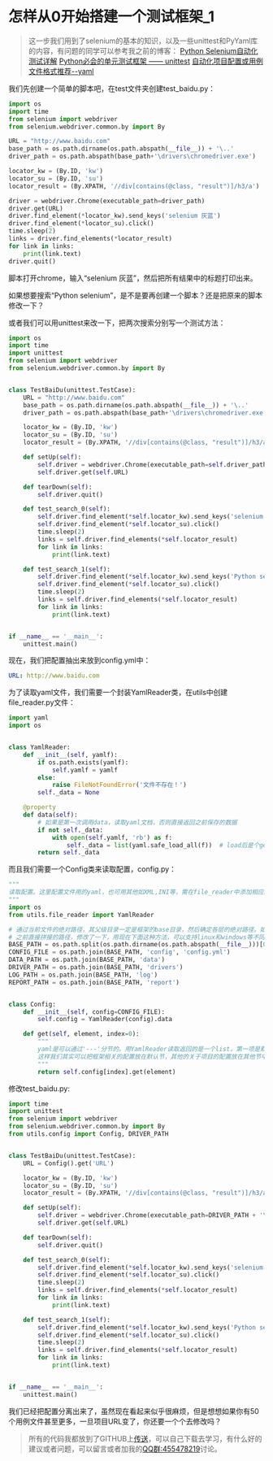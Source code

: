 # 怎样从0开始搭建一个测试框架_1

> 这一步我们用到了selenium的基本的知识，以及一些unittest和PyYaml库的内容，有问题的同学可以参考我之前的博客：
> [Python Selenium自动化测试详解](http://blog.csdn.net/column/details/12694.html)
> [Python必会的单元测试框架 —— unittest](http://blog.csdn.net/huilan_same/article/details/52944782)
> [自动化项目配置或用例文件格式推荐--yaml](http://blog.csdn.net/huilan_same/article/details/52625230)

我们先创建一个简单的脚本吧，在test文件夹创建test_baidu.py：

```python
import os
import time
from selenium import webdriver
from selenium.webdriver.common.by import By

URL = "http://www.baidu.com"
base_path = os.path.dirname(os.path.abspath(__file__)) + '\..'
driver_path = os.path.abspath(base_path+'\drivers\chromedriver.exe')

locator_kw = (By.ID, 'kw')
locator_su = (By.ID, 'su')
locator_result = (By.XPATH, '//div[contains(@class, "result")]/h3/a')

driver = webdriver.Chrome(executable_path=driver_path)
driver.get(URL)
driver.find_element(*locator_kw).send_keys('selenium 灰蓝')
driver.find_element(*locator_su).click()
time.sleep(2)
links = driver.find_elements(*locator_result)
for link in links:
    print(link.text)
driver.quit()
```

脚本打开chrome，输入“selenium 灰蓝”，然后把所有结果中的标题打印出来。

如果想要搜索“Python selenium”，是不是要再创建一个脚本？还是把原来的脚本修改一下？

或者我们可以用unittest来改一下，把两次搜索分别写一个测试方法：

```python
import os
import time
import unittest
from selenium import webdriver
from selenium.webdriver.common.by import By


class TestBaiDu(unittest.TestCase):
    URL = "http://www.baidu.com"
    base_path = os.path.dirname(os.path.abspath(__file__)) + '\..'
    driver_path = os.path.abspath(base_path+'\drivers\chromedriver.exe')

    locator_kw = (By.ID, 'kw')
    locator_su = (By.ID, 'su')
    locator_result = (By.XPATH, '//div[contains(@class, "result")]/h3/a')

    def setUp(self):
        self.driver = webdriver.Chrome(executable_path=self.driver_path)
        self.driver.get(self.URL)

    def tearDown(self):
        self.driver.quit()

    def test_search_0(self):
        self.driver.find_element(*self.locator_kw).send_keys('selenium 灰蓝')
        self.driver.find_element(*self.locator_su).click()
        time.sleep(2)
        links = self.driver.find_elements(*self.locator_result)
        for link in links:
            print(link.text)

    def test_search_1(self):
        self.driver.find_element(*self.locator_kw).send_keys('Python selenium')
        self.driver.find_element(*self.locator_su).click()
        time.sleep(2)
        links = self.driver.find_elements(*self.locator_result)
        for link in links:
            print(link.text)


if __name__ == '__main__':
    unittest.main()
```

现在，我们把配置抽出来放到config.yml中：

```yaml
URL: http://www.baidu.com
```

为了读取yaml文件，我们需要一个封装YamlReader类，在utils中创建file_reader.py文件：

```python
import yaml
import os


class YamlReader:
    def __init__(self, yamlf):
        if os.path.exists(yamlf):
            self.yamlf = yamlf
        else:
            raise FileNotFoundError('文件不存在！')
        self._data = None

    @property
    def data(self):
        # 如果是第一次调用data，读取yaml文档，否则直接返回之前保存的数据
        if not self._data:
            with open(self.yamlf, 'rb') as f:
                self._data = list(yaml.safe_load_all(f))  # load后是个generator，用list组织成列表
        return self._data
```

而且我们需要一个Config类来读取配置，config.py：

```python
"""
读取配置。这里配置文件用的yaml，也可用其他如XML,INI等，需在file_reader中添加相应的Reader进行处理。
"""
import os
from utils.file_reader import YamlReader

# 通过当前文件的绝对路径，其父级目录一定是框架的base目录，然后确定各层的绝对路径。如果你的结构不同，可自行修改。
# 之前直接拼接的路径，修改了一下，用现在下面这种方法，可以支持linux和windows等不同的平台，也建议大家多用os.path.split()和os.path.join()，不要直接+'\\xxx\\ss'这样
BASE_PATH = os.path.split(os.path.dirname(os.path.abspath(__file__)))[0]
CONFIG_FILE = os.path.join(BASE_PATH, 'config', 'config.yml')
DATA_PATH = os.path.join(BASE_PATH, 'data')
DRIVER_PATH = os.path.join(BASE_PATH, 'drivers')
LOG_PATH = os.path.join(BASE_PATH, 'log')
REPORT_PATH = os.path.join(BASE_PATH, 'report')


class Config:
    def __init__(self, config=CONFIG_FILE):
        self.config = YamlReader(config).data

    def get(self, element, index=0):
        """
        yaml是可以通过'---'分节的。用YamlReader读取返回的是一个list，第一项是默认的节，如果有多个节，可以传入index来获取。
        这样我们其实可以把框架相关的配置放在默认节，其他的关于项目的配置放在其他节中。可以在框架中实现多个项目的测试。
        """
        return self.config[index].get(element)

```

修改test_baidu.py:

```python
import time
import unittest
from selenium import webdriver
from selenium.webdriver.common.by import By
from utils.config import Config, DRIVER_PATH


class TestBaiDu(unittest.TestCase):
    URL = Config().get('URL')

    locator_kw = (By.ID, 'kw')
    locator_su = (By.ID, 'su')
    locator_result = (By.XPATH, '//div[contains(@class, "result")]/h3/a')

    def setUp(self):
        self.driver = webdriver.Chrome(executable_path=DRIVER_PATH + '\chromedriver.exe')
        self.driver.get(self.URL)

    def tearDown(self):
        self.driver.quit()

    def test_search_0(self):
        self.driver.find_element(*self.locator_kw).send_keys('selenium 灰蓝')
        self.driver.find_element(*self.locator_su).click()
        time.sleep(2)
        links = self.driver.find_elements(*self.locator_result)
        for link in links:
            print(link.text)

    def test_search_1(self):
        self.driver.find_element(*self.locator_kw).send_keys('Python selenium')
        self.driver.find_element(*self.locator_su).click()
        time.sleep(2)
        links = self.driver.find_elements(*self.locator_result)
        for link in links:
            print(link.text)


if __name__ == '__main__':
    unittest.main()
```

我们已经把配置分离出来了，虽然现在看起来似乎很麻烦，但是想想如果你有50个用例文件甚至更多，一旦项目URL变了，你还要一个个去修改吗？

> 所有的代码我都放到了GITHUB上[传送](https://github.com/huilansame/Test_framework)，可以自己下载去学习，有什么好的建议或者问题，可以留言或者加我的[QQ群:455478219](https://jq.qq.com/?_wv=1027&k=4EQQKFg)讨论。